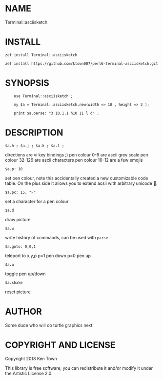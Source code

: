 
NAME
====

Terminal::asciisketch

INSTALL
=======

    zef install Terminal::asciisketch

    zef install https://github.com/ktown007/perl6-terminal-asciisketch.git

SYNOPSIS
========

```perl6
    use Terminal::asciisketch ;
    
    my $a = Terminal::asciisketch.new(width => 10 , height => 3 );
    
    print $a.parse: "3 10,1,1 h10 11 l d" ;
```

DESCRIPTION
===========

    $a.h ; $a.j ; $a.k ; $a.l ;
directions are vi key bindings ;)
pen colour 0-9 are ascii grey scale
pen colour 32-126 are ascii characters
pen colour 10-12 are a few emojis

    $a.p: 10
set pen colour, note this accidentally created a new customizable code table. On the plus side it allows you to extend acsii with arbitrary unicode 🙂.

    $a.pc: 15, "F"
set a character for a pen colour

    $a.d
draw picture

    $a.w
write history of commands, can be used with `parse`

    $a.goto: 0,0,1
teleport to x,y,p p=1 pen down p=0 pen up

    $a.u
toggle pen up/down

    $a.shake
reset picture

AUTHOR
======

Some dude who will do turtle graphics next.

COPYRIGHT AND LICENSE
=====================

Copyright 2018 Ken Town

This library is free software; you can redistribute it and/or modify it under the Artistic License 2.0.

